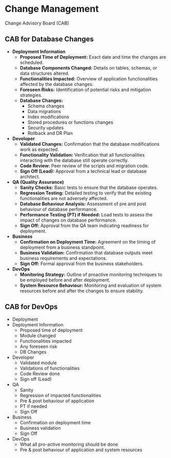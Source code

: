 # Change Management

Change Advisory Board (CAB)

## CAB for Database Changes

- **Deployment Information**
    - **Proposed Time of Deployment:** Exact date and time the changes are scheduled.
    - **Database Components Changed:** Details on tables, schemas, or data structures altered.
    - **Functionalities Impacted:** Overview of application functionalities affected by the database changes.
    - **Foreseen Risks:** Identification of potential risks and mitigation strategies.
    - **Database Changes:**
        - Schema changes
        - Data migrations
        - Index modifications
        - Stored procedures or functions changes
        - Security updates
        - Rollback and DR Plan
- **Developer**
    - **Validated Changes:** Confirmation that the database modifications work as expected.
    - **Functionality Validation:** Verification that all functionalities interacting with the database still operate correctly.
    - **Code Review:** Peer review of the scripts and migration code.
    - **Sign Off (Lead):** Approval from a technical lead or database architect.
- **QA (Quality Assurance)**
    - **Sanity Checks:** Basic tests to ensure that the database operates.
    - **Regression Testing:** Detailed testing to verify that the existing functionalities are not adversely affected.
    - **Database Behaviour Analysis:** Assessment of pre and post behaviour of database performance.
    - **Performance Testing (PT) if Needed:** Load tests to assess the impact of changes on database performance.
    - **Sign Off:** Approval from the QA team indicating readiness for deployment.
- **Business**
    - **Confirmation on Deployment Time:** Agreement on the timing of deployment from a business standpoint.
    - **Business Validation:** Confirmation that database outputs meet business requirements and expectations.
    - **Sign Off:** Formal approval from the business stakeholders.
- **DevOps**
    - **Monitoring Strategy:** Outline of proactive monitoring techniques to be employed before and after deployment.
    - **System Resource Behaviour:** Monitoring and evaluation of system resources before and after the changes to ensure stability.

## CAB for DevOps

- Deployment
- Deployment Information
	- Proposed time of deployment
	- Module changed
	- Functionalities impacted
	- Any foreseen risk
	- DB Changes
- Developer
	- Validated module
	- Validations of functionalities
	- Code Review done
	- Sign off (Lead)
- QA
	- Sanity
	- Regression of impacted functionalities
	- Pre & post behaviour of application 
	- PT if needed
	- Sign Off
- Business
	- Confirmation on deployment time
	- Business validation
	- Sign Off
- DevOps
	- What all pro-active monitoring should be done
	- Pre & post behaviour of application and system resources
